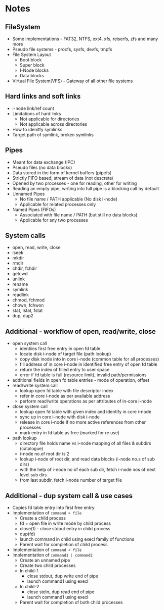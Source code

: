# Notes

## FileSystem
* Some implementations - FAT32, NTFS, ext4, xfs, reiserfs, zfs and many more
* Pseudo file systems - procfs, sysfs, devfs, tmpfs
* File System Layout 
    * Boot block
    * Super block
    * I-Node blocks
    * Data blocks
* Virtual File System(VFS) - Gateway of all other file systems

## Hard links and soft links
* i-node link/ref count
* Limitations of hard links
  * Not applicable for directories
  * Not applicable across directories
* How to idenitfy symlinks
* Target path of symlink, broken symlinks

## Pipes
* Meant for data exchange (IPC)
* Pseudo files (no data blocks)
* Data stored in the form of kernel buffers (pipefs)
* Strictly FIFO based, stream of data (not descrete(
* Opened by two processes - one for reading, other for writing
* Reading an empty pipe, writing into full pipe is a blocking call by default  
* Unnamed Pipes
  * No file name / PATH applicable (No disk i-node)
  * Applicable for related processes only
* Named Pipes (FIFOs)
  * Associated with file name / PATH (but still no data blocks)
  * Applicable for any two processes

## System calls
* open, read, write, close
* lseek
* mkdir
* rmdir
* chdir, fchdir
* getcwd
* unlink
* rename
* symlink
* readlink
* chmod, fchmod
* chown, fchwon
* stat, lstat, fstat
* dup, dup2

## Additional - workflow of open, read/write, close
* open system call
  * identiies first free entry in open fd table
  * locate disk i-node of target file (path lookup)
  * copy disk inode into in core i-node (common table for all processes)
  * fill address of in core i-node in identified free entry of open fd table
  * return the index of filled entry to user space
  * error if fd table is full (resource limit), invalid path/permissions
* additional fields in open fd table entries - mode of operation, offset
* read/write system call
  * lookup open fd table with file descriptor index
  * refer in core i-node as per available address
  * perform read/write operations as per attributes of in-core i-node
* close system call
  * lookup open fd table with given index and identify in core i-node
  * sync up in core i-node with disk i-node
  * release in core i-node if no more active references from other processes
  * mark entry in fd table as free (marked for re use)
* path lookup
  * directory file holds name vs i-node mapping of all files & subdirs (catalogue)
  * i-node no.of root dir is 2
  * lookup i-node of root dir, and read data blocks (i-node no.s of sub dirs) 
  * with the help of i-node no of each sub dir, fetch i-node nos of next level sub dirs
  * from last subdir, fetch i-node number of target file

## Additional - dup system call & use cases
* Copies fd table entry into first free entry
* Implementation of `command > file`
  * Create a child process
  * fd = open file in write mode by child process
  * close(1) - close stdout entry in child process
  * dup(fd)
  * launch command in child using execl family of functions
  * Parent wait for completion of child process
* Implementation of `command < file`
* Implementation of `command1 | command2`
  * Create an unnamed pipe
  * Create two child processes
  * In child-1 
    * close stdout, dup write end of pipe
    * launch command1 using execl
  * In child-2
    * close stdin, dup read end of pipe
    * launch command1 using execl
  * Parent wait for completion of both child processes
  



